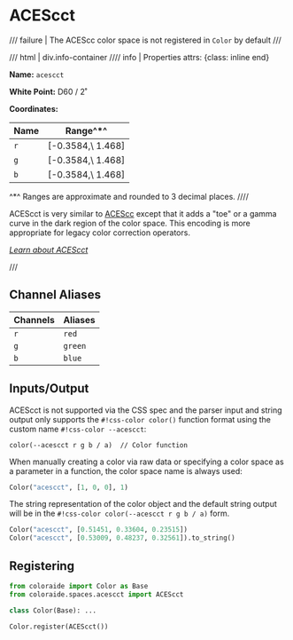 # ACEScct

/// failure | The ACEScc color space is not registered in `Color` by default
///

/// html | div.info-container
//// info | Properties
    attrs: {class: inline end}

**Name:** `acescct`

**White Point:** D60 / 2˚

**Coordinates:**

Name | Range^\*^
---- | -----
`r`  | [-0.3584,\ 1.468]
`g`  | [-0.3584,\ 1.468]
`b`  | [-0.3584,\ 1.468]

^\*^ Ranges are approximate and rounded to 3 decimal places.
////

ACEScct is very similar to [ACEScc](./acescc.md) except that it adds a "toe" or a gamma curve in the dark region of the
color space. This encoding is more appropriate for legacy color correction operators.

_[Learn about ACEScct](https://docs.acescentral.com/specifications/acescct/)_

///

## Channel Aliases

Channels | Aliases
-------- | -------
`r`      | `red`
`g`      | `green`
`b`      | `blue`

## Inputs/Output

ACEScct is not supported via the CSS spec and the parser input and string output only supports the
`#!css-color color()` function format using the custom name `#!css-color --acescct`:

```css-color
color(--acescct r g b / a)  // Color function
```

When manually creating a color via raw data or specifying a color space as a parameter in a function, the color
space name is always used:

```py
Color("acescct", [1, 0, 0], 1)
```

The string representation of the color object and the default string output will be in the
`#!css-color color(--acescct r g b / a)` form.

```py play
Color("acescct", [0.51451, 0.33604, 0.23515])
Color("acescct", [0.53009, 0.48237, 0.32561]).to_string()
```

## Registering

```py
from coloraide import Color as Base
from coloraide.spaces.acescct import ACEScct

class Color(Base): ...

Color.register(ACEScct())
```
